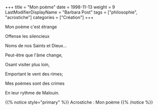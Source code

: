 +++
title = "Mon poème"
date = 1998-11-13
weight = 9
LastModifierDisplayName = "Barbara Post"
tags = ["philosophie", "acrostiche"]
categories = ["Création"]
+++

Mon poème c'est étrange

Offense les silencieux

Noms de nos Saints et Dieux...

Peut-être que l'âme change,

Osant visiter plus loin,

Emportant le vent des rimes;

Mes poèmes sont des crimes

En leur rythme de Malouin.

{{% notice style="primary" %}}
Acrostiche : Mon poème
{{% /notice %}}
